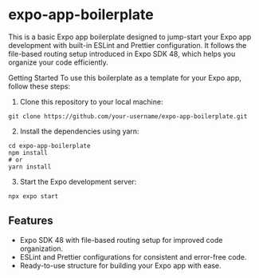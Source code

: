# expo-app-boilerplate

This is a basic Expo app boilerplate designed to jump-start your Expo app development with built-in ESLint and Prettier configuration. It follows the file-based routing setup introduced in Expo SDK 48, which helps you organize your code efficiently.

Getting Started
To use this boilerplate as a template for your Expo app, follow these steps:

1. Clone this repository to your local machine:
```
git clone https://github.com/your-username/expo-app-boilerplate.git
```

2. Install the dependencies using  yarn:

```
cd expo-app-boilerplate
npm install
# or
yarn install
```

3. Start the Expo development server:
```
npx expo start
```

## Features
- Expo SDK 48 with file-based routing setup for improved code organization.
- ESLint and Prettier configurations for consistent and error-free code.
- Ready-to-use structure for building your Expo app with ease.
